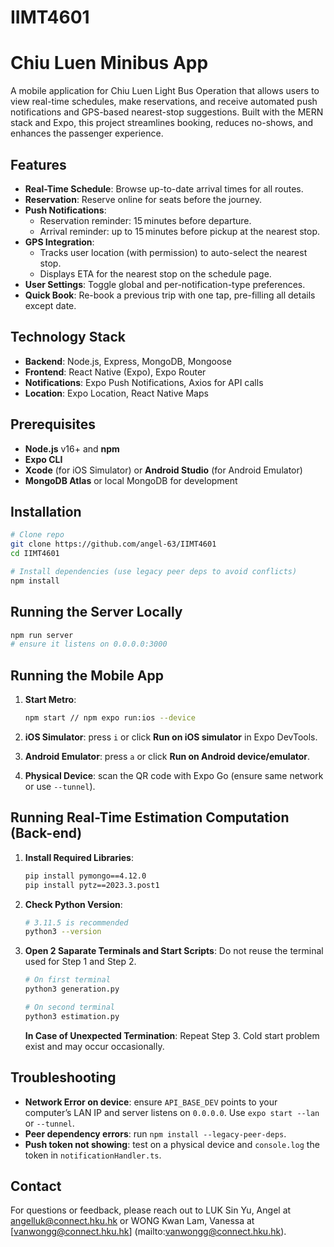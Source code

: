 # IIMT4601
# Chiu Luen Minibus App

A mobile application for Chiu Luen Light Bus Operation that allows users to view real-time schedules, make reservations, and receive automated push notifications and GPS-based nearest-stop suggestions. Built with the MERN stack and Expo, this project streamlines booking, reduces no-shows, and enhances the passenger experience.

## Features

* **Real-Time Schedule**: Browse up-to-date arrival times for all routes.
* **Reservation**: Reserve online for seats before the journey. 
* **Push Notifications**:
  * Reservation reminder: 15 minutes before departure. 
  * Arrival reminder: up to 15 minutes before pickup at the nearest stop.
* **GPS Integration**:
  * Tracks user location (with permission) to auto-select the nearest stop.
  * Displays ETA for the nearest stop on the schedule page.
* **User Settings**: Toggle global and per-notification-type preferences.
* **Quick Book**: Re-book a previous trip with one tap, pre-filling all details except date.

## Technology Stack

* **Backend**: Node.js, Express, MongoDB, Mongoose
* **Frontend**: React Native (Expo), Expo Router
* **Notifications**: Expo Push Notifications, Axios for API calls
* **Location**: Expo Location, React Native Maps

## Prerequisites

* **Node.js** v16+ and **npm**
* **Expo CLI**
* **Xcode** (for iOS Simulator) or **Android Studio** (for Android Emulator)
* **MongoDB Atlas** or local MongoDB for development

## Installation

```bash
# Clone repo
git clone https://github.com/angel-63/IIMT4601
cd IIMT4601

# Install dependencies (use legacy peer deps to avoid conflicts)
npm install
```

## Running the Server Locally

```bash
npm run server
# ensure it listens on 0.0.0.0:3000
```

## Running the Mobile App

1. **Start Metro**:

   ```bash
   npm start // npm expo run:ios --device
   ```
2. **iOS Simulator**: press `i` or click **Run on iOS simulator** in Expo DevTools.
3. **Android Emulator**: press `a` or click **Run on Android device/emulator**.
4. **Physical Device**: scan the QR code with Expo Go (ensure same network or use `--tunnel`).


## Running Real-Time Estimation Computation (Back-end)

1. **Install Required Libraries**:

   ```bash
   pip install pymongo==4.12.0
   pip install pytz==2023.3.post1
   ```
2. **Check Python Version**:

   ```bash
   # 3.11.5 is recommended
   python3 --version
   ```
3. **Open 2 Saparate Terminals and Start Scripts**: Do not reuse the terminal used for Step 1 and Step 2.

   ```bash
   # On first terminal
   python3 generation.py

   # On second terminal
   python3 estimation.py
   ```
   **In Case of Unexpected Termination**:
   Repeat Step 3.
   Cold start problem exist and may occur occasionally.

## Troubleshooting

* **Network Error on device**: ensure `API_BASE_DEV` points to your computer’s LAN IP and server listens on `0.0.0.0`. Use `expo start --lan` or `--tunnel`.
* **Peer dependency errors**: run `npm install --legacy-peer-deps`.
* **Push token not showing**: test on a physical device and `console.log` the token in `notificationHandler.ts`.

## Contact

For questions or feedback, please reach out to LUK Sin Yu, Angel at [angelluk@connect.hku.hk](mailto:angelluk@connect.hku.hk) or WONG Kwan Lam, Vanessa at [vanwongg@connect.hku.hk] (mailto:vanwongg@connect.hku.hk). 
